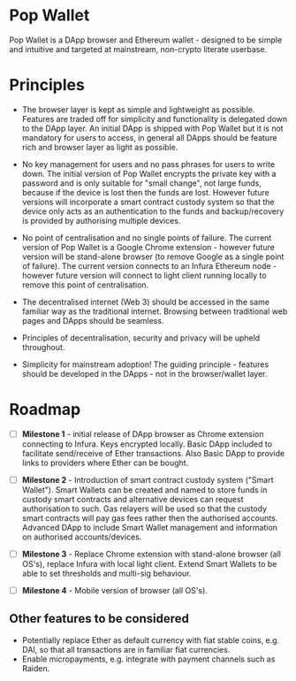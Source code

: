 Pop Wallet
==========
Pop Wallet is a DApp browser and Ethereum wallet - designed to be simple and intuitive and targeted at mainstream, non-crypto literate userbase.

# Principles

- The browser layer is kept as simple and lightweight as possible. Features are traded off for simplicity and functionality is delegated down to the DApp layer. An initial DApp is shipped with Pop Wallet but it is not mandatory for users to access, in general all DApps should be feature rich and browser layer as light as possible.

- No key management for users and no pass phrases for users to write down. The initial version of Pop Wallet encrypts the private key with a password and is only suitable for "small change", not large funds, because if the device is lost then the funds are lost. However future versions will incorporate a smart contract custody system so that the device only acts as an authentication to the funds and backup/recovery is provided by authorising multiple devices.

- No point of centralisation and no single points of failure. The current version of Pop Wallet is a Google Chrome extension - however future version will be stand-alone browser (to remove Google as a single point of failure). The current version connects to an Infura Ethereum node - however future version will connect to light client running locally to remove this point of centralisation.

- The decentralised internet (Web 3) should be accessed in the same familiar way as the traditional internet. Browsing between traditional web pages and DApps should be seamless.

- Principles of decentralisation, security and privacy will be upheld throughout.

- Simplicity for mainstream adoption! The guiding principle - features should be developed in the DApps - not in the browser/wallet layer.

# Roadmap

- [ ] **Milestone 1** - initial release of DApp browser as Chrome extension connecting to Infura. Keys encrypted locally.
Basic DApp included to facilitate send/receive of Ether transactions. Also Basic DApp to provide links to providers where Ether can be bought.

- [ ] **Milestone 2** - Introduction of smart contract custody system ("Smart Wallet"). Smart Wallets can be created and named to store funds in custody smart contracts and alternative devices can request authorisation to such. Gas relayers will be used so that the custody smart contracts will pay gas fees rather then the authorised accounts.
Advanced DApp to include Smart Wallet management and information on authorised accounts/devices.

- [ ] **Milestone 3** - Replace Chrome extension with stand-alone browser (all OS's), replace Infura with local light client. Extend Smart Wallets to be able to set thresholds and multi-sig behaviour.

- [ ] **Milestone 4** - Mobile version of browser (all OS's).

## Other features to be considered
- Potentially replace Ether as default currency with fiat stable coins, e.g. DAI, so that all transactions are in familiar fiat currencies.
- Enable micropayments, e.g. integrate with payment channels such as Raiden.
